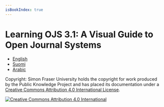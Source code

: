 ```yaml
---
isBookIndex: true
---
```


# Learning OJS 3.1: A Visual Guide to Open Journal Systems

* [English](./en)
* [Suomi](./fi)
* [Arabic](./ar)

Copyright: Simon Fraser University holds the copyright for work produced by the Public Knowledge Project and has placed its documentation under a [Creative Commons Attribution 4.0 International License](http://creativecommons.org/licenses/by/4.0/).

[![](https://i.creativecommons.org/l/by/4.0/88x31.png "Creative Commons Attribution 4.0 International")](http://creativecommons.org/licenses/by/4.0/)
